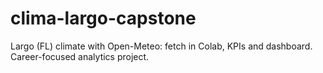 # clima-largo-capstone
Largo (FL) climate with Open-Meteo: fetch in Colab, KPIs and dashboard. Career-focused analytics project.
